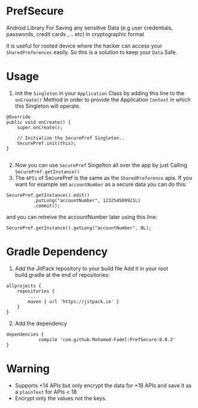 # PrefSecure
Android Library For Saving any sensitive Data  (e.g user credentials, passwords, credit cards ,... etc) in cryptographic format

it is useful for rooted device where the hacker can access your `SharedPreferences` easily. So this is a solution to keep your `Data` Safe.


# Usage
1. init the `Singleton` in your `Application` Class by adding this line to the `onCreate()` Method in order to provide
   the Application `Context` in which this Singleton will operate.
```
@Override
public void onCreate() {
    super.onCreate();

    // Initialize the SecurePref Singleton..
    SecurePref.init(this);
}
  
```

2. Now you can use `SecurePref` Singelton all over the app by just Calling `SecurePref.getInstance()`
3. The `APIs` of SecurePref is the same as the `SharedPreference` apis. If you want for example set `accountNumber` as 
   a secure data you can do this:
```
SecurePref.getInstance().edit()
          .putLong("accountNumber", 123254589921L)
          .commit();
```
   and you can retreive the accountNumber later using this line:
```
SecurePref.getInstance().getLong("accountNumber", 0L);
```

# Gradle Dependency
1. Add the JitPack repository to your build file
   Add it in your root build.gradle at the end of repositories:
```
allprojects {
	repositories {
		...
		maven { url 'https://jitpack.io' }
	}
}
```
2. Add the dependency
```
dependencies {
	        compile 'com.github.Mohamed-Fadel:PrefSecure:0.0.2'
}
```

# Warning
- Supports +14 APIs but only encrypt the data for +18 APIs and save it as a `plainText` for APIs < 18
- Encrypt only the values not the keys.
